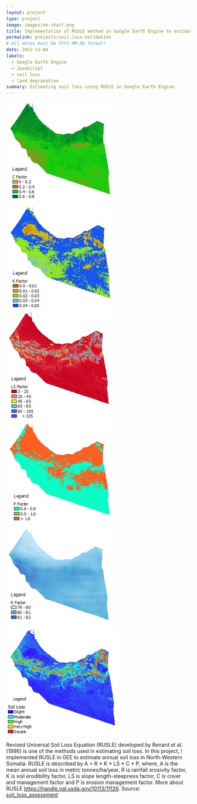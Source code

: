 ```yaml
---
layout: project
type: project
image: images/ee-chart.png
title: Implementation of RUSLE method in Google Earth Engine to estimate soil loss
permalink: projects/soil-loss-estimation
# All dates must be YYYY-MM-DD format!
date: 2022-12-04
labels:
  - Google Earth Engine
  - JavaScript
  - soil loss
  - land degradation
summary: Estimating soil loss using RUSLE in Google Earth Engine.
---
```

<div class="ui small rounded images">
  <img class="ui image" src="../images/C.JPG">
 </div>
<div class="ui small rounded images">
  <img class="ui image" src="../images/K.JPG">
 </div>
<div class="ui small rounded images">
  <img class="ui image" src="../images/LS.JPG">
 </div>
<div class="ui small rounded images">
  <img class="ui image" src="../images/P.JPG">
 </div>
<div class="ui small rounded images">
  <img class="ui image" src="../images/R.JPG">
 </div>
<div class="ui small rounded images">
  <img class="ui image" src="../images/annual_soil_loss.JPG">
 </div>


Revised Universal Soil Loss Equation (RUSLE) developed by Renard et al. (1996) is one of the methods used in estimating soil loss. In this project, I implemented RUSLE in GEE to estimate annual soil loss in North-Western Somalia. RUSLE is described by A = R * K * LS * C * P, where, A is the mean annual soil loss in metric tonnes/ha/year, R is rainfall erosivity factor, K is soil erodibility factor, LS is slope length-steepness factor, C is cover and management factor and P is erosion management factor. More about RUSLE https://handle.nal.usda.gov/10113/11126.
Source: <a href="https://github.com/japhethkimeu/soil_loss_estimation"><i class="large github icon "></i>soil_loss_assessment</a>

